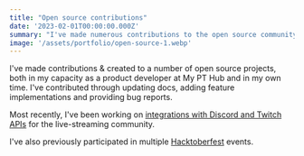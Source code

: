 ```yaml
---
title: "Open source contributions"
date: '2023-02-01T00:00:00.000Z'
summary: "I've made numerous contributions to the open source community"
image: '/assets/portfolio/open-source-1.webp'
---
```


I've made contributions & created to a number of open source projects, both in my capacity as a product developer at My PT Hub and in my own time. I've contributed through updating docs, adding feature implementations and providing bug reports.

Most recently, I've been working on [integrations with Discord and Twitch APIs](./discord-projects) for the live-streaming community.

I've also previously participated in multiple [Hacktoberfest](https://hacktoberfest.com/about/) events.
